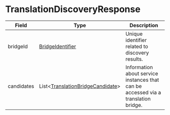# TranslationDiscoveryResponse

Field | Type | Description
--- | --- | --- 
bridgeId | [BridgeIdentifier](../primitives.md#bridgeidentifier) | Unique identifier related to discovery results.
candidates | List<[TranslationBridgeCandidate](../data-models/translation-bridge-candidate.md)> | Information about service instances that can be accessed via a translation bridge.
